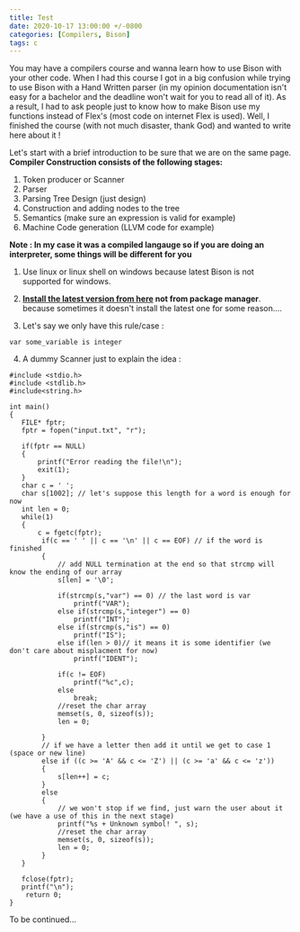 ```yaml
---
title: Test
date: 2020-10-17 13:00:00 +/-0800
categories: [Compilers, Bison]
tags: c
---
```

You may have a compilers course and wanna learn how to use Bison with your other code. When I had this course I got in a big confusion while trying to use Bison with a Hand 
Written parser (in my opinion documentation isn't easy for a bachelor and the deadline won't wait for you to read all of it). As a result, I had to ask people just to know how to make Bison use my functions instead of Flex's (most code on internet Flex is used). Well, I finished the course (with not much disaster, thank God) and wanted to write here about it !

Let's start with a brief introduction to be sure that we are on the same page. **Compiler Construction consists of the following stages:**

1. Token producer or Scanner
2. Parser
3. Parsing Tree Design (just design)
4. Construction and adding nodes to the tree
5. Semantics (make sure an expression is valid for example)
6. Machine Code generation (LLVM code for example)


**Note : In my case it was a compiled langauge so if you are doing an interpreter, some things will be different for you**

1. Use linux or linux shell on windows because latest Bison is not supported for windows.<br>

2.  **[Install the latest version from here](https://launchpad.net/bison/head/3.7.2) not from package manager**. because sometimes it doesn't install the latest one for some reason....

3. Let's say we only have this rule/case :
```
var some_variable is integer
```

4. A dummy Scanner just to explain the idea : 

```
#include <stdio.h>
#include <stdlib.h>
#include<string.h>

int main()
{
   FILE* fptr;
   fptr = fopen("input.txt", "r");

   if(fptr == NULL)
   {
       printf("Error reading the file!\n");
       exit(1);
   }
   char c = ' ';
   char s[1002]; // let's suppose this length for a word is enough for now
   int len = 0;
   while(1)
   {
       c = fgetc(fptr);
        if(c == ' ' || c == '\n' || c == EOF) // if the word is finished
        {
            // add NULL termination at the end so that strcmp will know the ending of our array
            s[len] = '\0'; 

            if(strcmp(s,"var") == 0) // the last word is var
                printf("VAR");
            else if(strcmp(s,"integer") == 0)
                printf("INT");
            else if(strcmp(s,"is") == 0)
                printf("IS");
            else if(len > 0)// it means it is some identifier (we don't care about misplacment for now)
                printf("IDENT");

            if(c != EOF)
                printf("%c",c);
            else
                break;
            //reset the char array
            memset(s, 0, sizeof(s));
            len = 0;

        }
        // if we have a letter then add it until we get to case 1 (space or new line)
        else if ((c >= 'A' && c <= 'Z') || (c >= 'a' && c <= 'z')) 
        {
            s[len++] = c;
        }
        else
        {
            // we won't stop if we find, just warn the user about it (we have a use of this in the next stage)
            printf("%s + Unknown symbol! ", s);
            //reset the char array
            memset(s, 0, sizeof(s));
            len = 0;
        }    
   }

   fclose(fptr);
   printf("\n");
    return 0;
}
```

To be continued... 